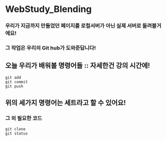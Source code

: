 # WebStudy_Blending

### 우리가 지금까지 만들었던 페이지를 로컬서버가 아닌 실제 서버로 돌려볼거에요!<br>
### 그 작업은 우리의 Git hub가 도와준답니다!

  
## 오늘 우리가 배워볼 명령어들 :: 자세한건 강의 시간에!
```
git add
git commit
git push
```
## 위의 세가지 명령어는 세트라고 할 수 있어요!

### 그 외 필요한 코드
```
git clone
git status
```
